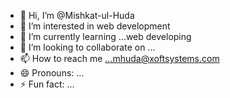- 👋 Hi, I’m @Mishkat-ul-Huda
- 👀 I’m interested in web development
- 🌱 I’m currently learning ...web developing
- 💞️ I’m looking to collaborate on ...
- 📫 How to reach me ...mhuda@xoftsystems.com
- 😄 Pronouns: ...
- ⚡ Fun fact: ...

<!---
Mishkat-ul-Huda/Mishkat-ul-Huda is a ✨ special ✨ repository because its `README.md` (this file) appears on your GitHub profile.
You can click the Preview link to take a look at your changes.
--->
